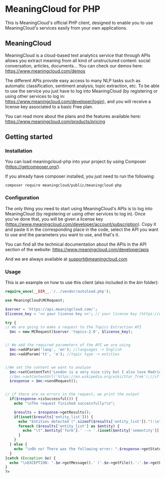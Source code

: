 # MeaningCloud for PHP

This is MeaningCloud's official PHP client, designed to enable you to use MeaningCloud's services easily from your own applications.

## MeaningCloud

MeaningCloud is a cloud-based text analytics service that through APIs allows you extract meaning from all kind of unstructured content: social conversation, articles, documents... You can check our demos here: https://www.meaningcloud.com/demos

The different APIs provide easy access to many NLP tasks such as automatic classification, sentiment analysis, topic extraction, etc. To be able to use the service you just have to log into MeaningCloud (by registering or using other services to log in: https://www.meaningcloud.com/developer/login), and you will receive a license key associated to a basic Free plan.

You can read more about the plans and the features available here: https://www.meaningcloud.com/products/pricing


## Getting started

### Installation

You can load meaningcloud-php into your project by using Composer (https://getcomposer.org/).

If you already have composer installed, you just need to run the following:

``` 
composer require meaningcloud/public/meaningcloud-php
```

### Configuration

The only thing you need to start using MeaningCloud's APIs is to log into MeaningCloud (by registering or using other services to log in). Once you've done that, you will be given a license key (https://www.meaningcloud.com/developer/account/subscription). Copy it and paste it in the corresponding place in the code, select the API you want to use and the parameters you want to use, and that's it.

You can find all the technical documentation about the APIs in the API section of the website: https://www.meaningcloud.com/developer/apis

And we are always available at support@meaningcloud.com


### Usage

This is an example on how to use this client (also included in the _bin_ folder):

```php 
require_once(__DIR__.'/../vendor/autoload.php');

use MeaningCloud\MCRequest;

$server = 'https://api.meaningcloud.com/';
$license_key = '<< your license key >>'; // your license key (https://www.meaningcloud.com/developer/account/subscription)

try {
// We are going to make a request to the Topics Extraction API
  $mc = new MCRequest($server.'topics-2.0', $license_key);


// We add the required parameters of the API we are using
  $mc->addParam('lang', 'en'); //languages -> English
  $mc->addParam('tt', 'e'); //topic type -> entities


//We set the content we want to analyze
  $mc->setContentTxt('London is a very nice city but I also love Madrid.');
  //$mc->setContentUrl('https://en.wikipedia.org/wiki/Star_Trek');//if we want to analyze an URL
  $response = $mc->sendRequest();


// if there are no errors in the request, we print the output
  if($response->isSuccessful()) {
    echo "\nThe request finished successfully!\n";

    $results = $response->getResults();
    if(isset($results['entity_list'])) {
      echo "Entities detected (".sizeof($results['entity_list'])."):\n";
      foreach ($results['entity_list'] as $entity) {
        echo "\t".$entity['form'].' --> '.(isset($entity['sementity']['type']) ? $entity['sementity']['type'] : 'Unknown')."\n";
      }
    }
  } else {
    echo "\nOh no! There was the following error: ".$response->getStatusMsg()."\n";
  }
}catch (Exception $e) {
  echo "\nEXCEPTION: ".$e->getMessage().' ('.$e->getFile().':'.$e->getLine().')'."\n\n";
}
?>

```